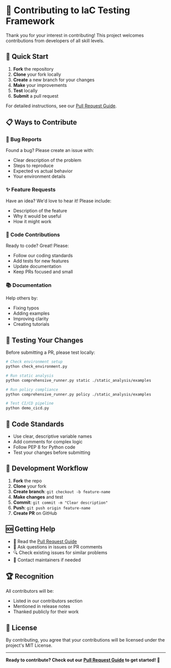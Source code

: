 # 🤝 Contributing to IaC Testing Framework

Thank you for your interest in contributing! This project welcomes contributions from developers of all skill levels.

## 🚀 Quick Start

1. **Fork** the repository
2. **Clone** your fork locally
3. **Create** a new branch for your changes
4. **Make** your improvements
5. **Test** locally 
6. **Submit** a pull request

For detailed instructions, see our [Pull Request Guide](PULL_REQUEST_GUIDE.md).

## 📋 Ways to Contribute

### 🐛 Bug Reports
Found a bug? Please create an issue with:
- Clear description of the problem
- Steps to reproduce
- Expected vs actual behavior
- Your environment details

### ✨ Feature Requests  
Have an idea? We'd love to hear it! Please include:
- Description of the feature
- Why it would be useful
- How it might work

### 🔧 Code Contributions
Ready to code? Great! Please:
- Follow our coding standards
- Add tests for new features
- Update documentation
- Keep PRs focused and small

### 📚 Documentation
Help others by:
- Fixing typos
- Adding examples
- Improving clarity
- Creating tutorials

## 🧪 Testing Your Changes

Before submitting a PR, please test locally:

```bash
# Check environment setup
python check_environment.py

# Run static analysis
python comprehensive_runner.py static ./static_analysis/examples

# Run policy compliance
python comprehensive_runner.py policy ./static_analysis/examples

# Test CI/CD pipeline
python demo_cicd.py
```

## 📝 Code Standards

- Use clear, descriptive variable names
- Add comments for complex logic
- Follow PEP 8 for Python code
- Test your changes before submitting

## 🔄 Development Workflow

1. **Fork** the repo
2. **Clone** your fork
3. **Create branch**: `git checkout -b feature-name`
4. **Make changes** and test
5. **Commit**: `git commit -m "Clear description"`
6. **Push**: `git push origin feature-name`
7. **Create PR** on GitHub

## 🆘 Getting Help

- 📖 Read the [Pull Request Guide](PULL_REQUEST_GUIDE.md)
- 💬 Ask questions in issues or PR comments
- 🔍 Check existing issues for similar problems
- 📧 Contact maintainers if needed

## 🏆 Recognition

All contributors will be:
- Listed in our contributors section
- Mentioned in release notes
- Thanked publicly for their work

## 📄 License

By contributing, you agree that your contributions will be licensed under the project's MIT License.

---

**Ready to contribute? Check out our [Pull Request Guide](PULL_REQUEST_GUIDE.md) to get started!** 🚀
